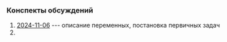 ### Конспекты обсуждений  

1. [2024-11-06](./2024-11-06.md) --- описание переменных, постановка первичных задач
2. 

